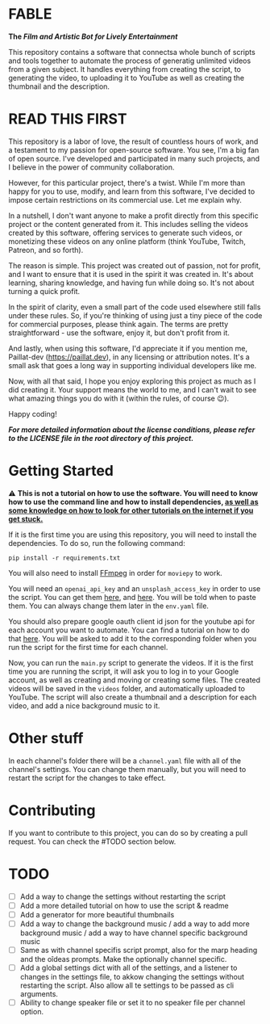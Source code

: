 # FABLE

**The *Film and Artistic Bot for Lively Entertainment***

This repository contains a software that connectsa whole bunch of scripts and tools together to automate the process of generatig unlimited videos from a given subject. It handles everything from creating the script, to generating the video, to uploading it to YouTube as well as creating the thumbnail and the description.

# READ THIS FIRST
This repository is a labor of love, the result of countless hours of work, and a testament to my passion for open-source software. You see, I'm a big fan of open source. I've developed and participated in many such projects, and I believe in the power of community collaboration.

However, for this particular project, there's a twist. While I'm more than happy for you to use, modify, and learn from this software, I've decided to impose certain restrictions on its commercial use. Let me explain why.

In a nutshell, I don't want anyone to make a profit directly from this specific project or the content generated from it. This includes selling the videos created by this software, offering services to generate such videos, or monetizing these videos on any online platform (think YouTube, Twitch, Patreon, and so forth).

The reason is simple. This project was created out of passion, not for profit, and I want to ensure that it is used in the spirit it was created in. It's about learning, sharing knowledge, and having fun while doing so. It's not about turning a quick profit.

In the spirit of clarity, even a small part of the code used elsewhere still falls under these rules. So, if you're thinking of using just a tiny piece of the code for commercial purposes, please think again. The terms are pretty straightforward - use the software, enjoy it, but don't profit from it.

And lastly, when using this software, I'd appreciate it if you mention me, Paillat-dev (https://paillat.dev), in any licensing or attribution notes. It's a small ask that goes a long way in supporting individual developers like me.

Now, with all that said, I hope you enjoy exploring this project as much as I did creating it. Your support means the world to me, and I can't wait to see what amazing things you do with it (within the rules, of course 😉).

Happy coding!

***For more detailed information about the license conditions, please refer to the LICENSE file in the root directory of this project.***

# Getting Started
:warning: <strong> This is not a tutorial on how to use the software. You will need to know how to use the command line and how to install dependencies, <ins>as well as some knowledge on how to look for other tutorials on the internet if you get stuck.</ins></strong>

If it is the first time you are using this repository, you will need to install the dependencies. To do so, run the following command:
```
pip install -r requirements.txt
```
You will also need to install [FFmpeg](https://ffmpeg.org/download.html) in order for `moviepy` to work.

You will need an `openai_api_key` and an `unsplash_access_key` in order to use the script. You can get them [here](https://beta.openai.com/), and [here](https://unsplash.com/developers). You will be told when to paste them. You can always change them later in the `env.yaml` file.

You should also prepare google oauth client id json for the youtube api for each account you want to automate. You can find a tutorial on how to do that [here](https://developers.google.com/youtube/v3/quickstart/python). You will be asked to add it to the corresponding folder when you run the script for the first time for each channel.

Now, you can run the `main.py` script to generate the videos. If it is the first time you are running the script, it will ask you to log in to your Google account, as well as creating and moving or creating some files. The created videos will be saved in the `videos` folder, and automatically uploaded to YouTube. The script will also create a thumbnail and a description for each video, and add a nice background music to it.

# Other stuff
In each channel's folder there will be a `channel.yaml` file with all of the channel's settings. You can change them manually, but you will need to restart the script for the changes to take effect.

# Contributing
If you want to contribute to this project, you can do so by creating a pull request. You can check the #TODO section below.

# TODO
- [ ] Add a way to change the settings without restarting the script
- [ ] Add a more detailed tutorial on how to use the script & readme
- [ ] Add a generator for more beautiful thumbnails
- [ ] Add a way to change the background music / add a way to add more background music / add a way to have channel specific background music
- [ ] Same as with channel specifis script prompt, also for the marp heading and the oîdeas prompts. Make the optionally channel specific.
- [ ] Add a global settings dict with all of the settings, and a listener to changes in the settings file, to akkow changing the settings without restarting the script. Also allow all te settings to be passed as cli arguments.
- [ ] Ability to change speaker file or set it to no speaker file per channel option.
